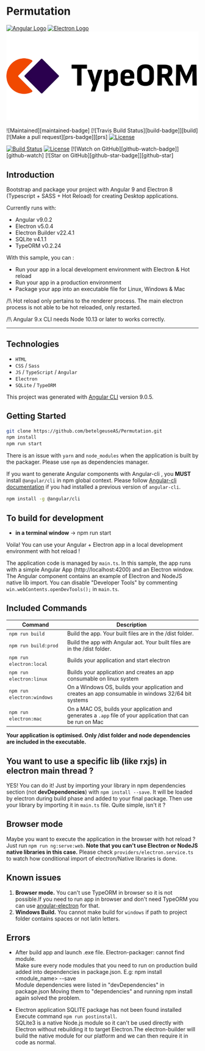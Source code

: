 # Permutation

[![Angular Logo](https://www.vectorlogo.zone/logos/angular/angular-ar21.svg)](https://angular.io/)
[![Electron Logo](https://www.vectorlogo.zone/logos/electronjs/electronjs-ar21.svg)](https://electronjs.org/)
[![TypeORM Logo](https://github.com/typeorm/typeorm/raw/master/resources/logo_big.png)](https://typeorm.io/#/)

![Maintained][maintained-badge]
[![Travis Build Status][build-badge]][build]
[![Make a pull request][prs-badge]][prs]
[![License](http://img.shields.io/badge/Licence-MIT-brightgreen.svg)](LICENSE.md)

[![Build Status](https://travis-ci.org/CubikNeRubik/angular-electron-typeorm-starter.svg?branch=master)](https://travis-ci.org/CubikNeRubik/angular-electron-typeorm-starter)
[![License](http://img.shields.io/badge/Licence-MIT-brightgreen.svg)](LICENSE.md)
[![Watch on GitHub][github-watch-badge]][github-watch]
[![Star on GitHub][github-star-badge]][github-star]

## Introduction

Bootstrap and package your project with Angular 9 and Electron 8 (Typescript + SASS + Hot Reload) for creating Desktop applications.

Currently runs with:

- Angular v9.0.2
- Electron v5.0.4
- Electron Builder v22.4.1
- SQLite v4.1.1
- TypeORM v0.2.24

With this sample, you can :

- Run your app in a local development environment with Electron & Hot reload
- Run your app in a production environment
- Package your app into an executable file for Linux, Windows & Mac

/!\ Hot reload only pertains to the renderer process. The main electron process is not able to be hot reloaded, only restarted.

/!\ Angular 9.x CLI needs Node 10.13 or later to works correctly.

---

## Technologies
* `HTML`
* `CSS` / `Sass`
* `JS` / `TypeScript` / `Angular`
* `Electron`
* `SQLite` / `TypeORM`

This project was generated with [Angular CLI](https://github.com/angular/angular-cli) version 9.0.5.

## Getting Started
``` bash
git clone https://github.com/betelgeuseAS/Permutation.git
npm install
npm run start
```

There is an issue with `yarn` and `node_modules` when the application is built by the packager. Please use `npm` as dependencies manager.

If you want to generate Angular components with Angular-cli , you **MUST** install `@angular/cli` in npm global context.
Please follow [Angular-cli documentation](https://github.com/angular/angular-cli) if you had installed a previous version of `angular-cli`.
``` bash
npm install -g @angular/cli
```

## To build for development

- **in a terminal window** -> npm run start

Voila! You can use your Angular + Electron app in a local development environment with hot reload !

The application code is managed by `main.ts`. In this sample, the app runs with a simple Angular App (http://localhost:4200) and an Electron window.
The Angular component contains an example of Electron and NodeJS native lib import.
You can disable "Developer Tools" by commenting `win.webContents.openDevTools();` in `main.ts`.

## Included Commands

|Command|Description|
|--|--|
|`npm run build`| Build the app. Your built files are in the /dist folder. |
|`npm run build:prod`| Build the app with Angular aot. Your built files are in the /dist folder. |
|`npm run electron:local`| Builds your application and start electron
|`npm run electron:linux`| Builds your application and creates an app consumable on linux system |
|`npm run electron:windows`| On a Windows OS, builds your application and creates an app consumable in windows 32/64 bit systems |
|`npm run electron:mac`|  On a MAC OS, builds your application and generates a `.app` file of your application that can be run on Mac |

**Your application is optimised. Only /dist folder and node dependencies are included in the executable.**

## You want to use a specific lib (like rxjs) in electron main thread ?

YES! You can do it! Just by importing your library in npm dependencies section (not **devDependencies**) with `npm install --save`. It will be loaded by electron during build phase and added to your final package. Then use your library by importing it in `main.ts` file. Quite simple, isn't it ?

## Browser mode

Maybe you want to execute the application in the browser with hot reload ? Just run `npm run ng:serve:web`.
**Note that you can't use Electron or NodeJS native libraries in this case.** Please check `providers/electron.service.ts` to watch how conditional import of electron/Native libraries is done.

## Known issues

1. **Browser mode.** You can't use TypeORM in browser so it is not possible.If you need to run app in browser and don't need TypeORM you can use [angular-electron](https://github.com/maximegris/angular-electron) for that.
1. **Windows Build.** You cannot make build for `windows` if path to project folder contains spaces or not latin letters.

## Errors

- After build app and launch .exe file. Electron-packager: cannot find module.  
Make sure every node modules that you need to run on production build added into dependencies in package.json. E.g: npm install <module_name> --save  
Module dependencies were listed in "devDependencies" in package.json Moving them to "dependencies" and running npm install again solved the problem.  

- Electron application SQLITE package has not been found installed  
Execute command `npm run postinstall`.  
SQLite3 is a native Node.js module so it can't be used directly with Electron without rebuilding it to target Electron.The electron-builder will build the native module for our platform and we can then require it in code as normal.
